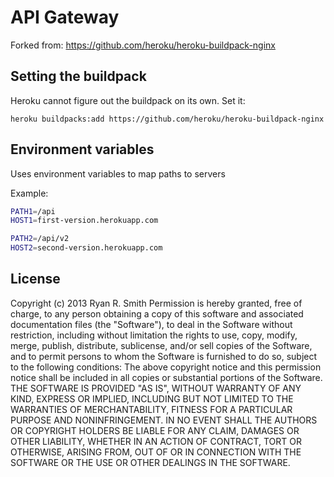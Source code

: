 # API Gateway

Forked from: https://github.com/heroku/heroku-buildpack-nginx

## Setting the buildpack

Heroku cannot figure out the buildpack on its own. Set it:

`heroku buildpacks:add https://github.com/heroku/heroku-buildpack-nginx`

## Environment variables

Uses environment variables to map paths to servers

Example:

```sh
PATH1=/api
HOST1=first-version.herokuapp.com

PATH2=/api/v2
HOST2=second-version.herokuapp.com
```

## License

Copyright (c) 2013 Ryan R. Smith
Permission is hereby granted, free of charge, to any person obtaining a copy of this software and associated documentation files (the "Software"), to deal in the Software without restriction, including without limitation the rights to use, copy, modify, merge, publish, distribute, sublicense, and/or sell copies of the Software, and to permit persons to whom the Software is furnished to do so, subject to the following conditions:
The above copyright notice and this permission notice shall be included in all copies or substantial portions of the Software.
THE SOFTWARE IS PROVIDED "AS IS", WITHOUT WARRANTY OF ANY KIND, EXPRESS OR IMPLIED, INCLUDING BUT NOT LIMITED TO THE WARRANTIES OF MERCHANTABILITY, FITNESS FOR A PARTICULAR PURPOSE AND NONINFRINGEMENT. IN NO EVENT SHALL THE AUTHORS OR COPYRIGHT HOLDERS BE LIABLE FOR ANY CLAIM, DAMAGES OR OTHER LIABILITY, WHETHER IN AN ACTION OF CONTRACT, TORT OR OTHERWISE, ARISING FROM, OUT OF OR IN CONNECTION WITH THE SOFTWARE OR THE USE OR OTHER DEALINGS IN THE SOFTWARE.
